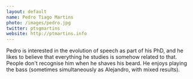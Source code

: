 ```yaml
---
layout: default
name: Pedro Tiago Martins
photo: /images/pedro.jpg
twitter: ptsgmartins
website: http://ptmartins.info
---
```


Pedro is interested in the evolution of speech as part of his PhD, and he likes to believe that everything he studies is somehow related to that. People don't recognise him when he shaves his beard. He enjoys playing the bass (sometimes simultaneously as Alejandro, with mixed results). 
